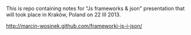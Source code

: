 This is repo containing notes for "Js frameworks & json" presentation that will took place in Kraków, Poland on 22 III 2013.

http://marcin-wosinek.github.com/frameworki-js-i-json/
